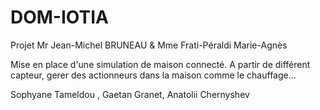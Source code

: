 # DOM-IOTIA
Projet Mr Jean-Michel BRUNEAU &amp; Mme Frati-Péraldi Marie-Agnès 

Mise en place d'une simulation de maison connecté. A partir de différent capteur, gerer des actionneurs dans la maison comme le chauffage... 


Sophyane Tameldou , Gaetan Granet, Anatolii Chernyshev 
